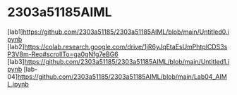# 2303a51185AIML
[lab1]https://github.com/2303a51185/2303a51185AIML/blob/main/Untitled0.ipynb
[lab2]https://colab.research.google.com/drive/1jR6yJqEtaEsUmPhtplCDS3sP3V8m-Reo#scrollTo=ga0gNfg7eBG6
[lab3]https://github.com/2303a51185/2303a51185AIML/blob/main/Untitled1.ipynb
[lab-04]https://github.com/2303a51185/2303a51185AIML/blob/main/Lab04_AIML.ipynb
